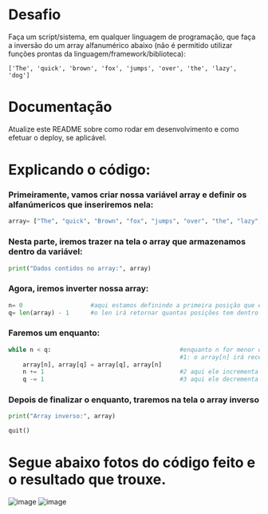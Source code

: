 # Desafio

Faça um script/sistema, em qualquer linguagem de programação, que faça a inversão do um array alfanumérico abaixo (não é permitido utilizar funções prontas da linguagem/framework/biblioteca):

`['The', 'quick', 'brown', 'fox', 'jumps', 'over', 'the', 'lazy', 'dog']`

# Documentação

Atualize este README sobre como rodar em desenvolvimento e como efetuar o deploy, se aplicável.

# Explicando o código:

### Primeiramente, vamos criar nossa variável array e definir os alfanúmericos que inseriremos nela:
```python
array= ["The", "quick", "Brown", "fox", "jumps", "over", "the", "lazy", "dog"]
```
### Nesta parte, iremos trazer na tela o array que armazenamos dentro da variável:
```python
print("Dados contidos no array:", array)
```
### Agora, iremos inverter nossa array:
```python
n= 0                   #aqui estamos definindo a primeira posição que é o zero, e guardando ela dentro de n 
q= len(array) - 1      #o len irá retornar quantas posições tem dentro do array, precisamos colocar o -1 pois o computador trabalha com o acesso de posição começando do 0
```
### Faremos um enquanto:
```python
while n < q:                                    #enquanto n for menor q ele fará o seguinte processo: 
                                                #1: o array[n] irá receber o array[q], e o array[q] irá receber o array[n], realizando assim a inversão
    array[n], array[q] = array[q], array[n] 
    n += 1                                      #2 aqui ele incrementa o i
    q -= 1                                      #3 aqui ele decrementa o j 
```
### Depois de finalizar o enquanto, traremos na tela o array inverso
```python
print("Array inverso:", array)

quit()
```
# Segue abaixo fotos do código feito e o resultado que trouxe. 

![image](https://user-images.githubusercontent.com/83428347/116748964-9c946b00-a9d6-11eb-9fa4-7874a037ff5f.png)
![image](https://user-images.githubusercontent.com/83428347/116749191-f301a980-a9d6-11eb-9402-e5df32d4d815.png)


